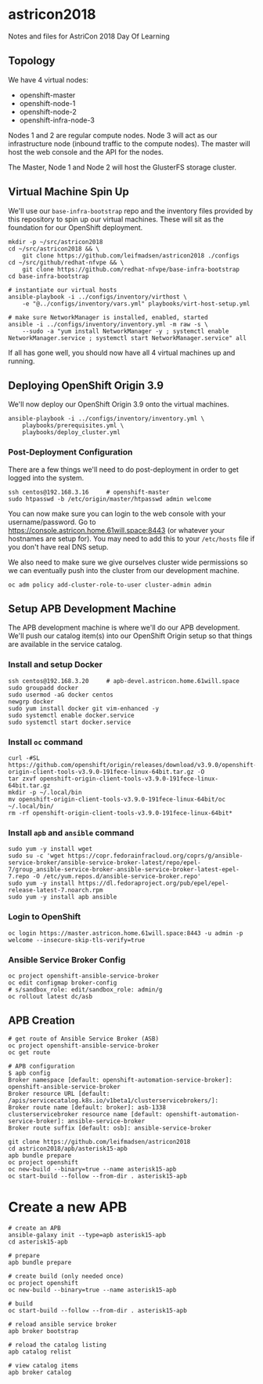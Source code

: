 # astricon2018
Notes and files for AstriCon 2018 Day Of Learning

## Topology

We have 4 virtual nodes:

* openshift-master
* openshift-node-1
* openshift-node-2
* openshift-infra-node-3

Nodes 1 and 2 are regular compute nodes. Node 3 will act as our infrastructure
node (inbound traffic to the compute nodes). The master will host the web
console and the API for the nodes.

The Master, Node 1 and Node 2 will host the GlusterFS storage cluster.

## Virtual Machine Spin Up

We'll use our `base-infra-bootstrap` repo and the inventory files provided by
this repository to spin up our virtual machines. These will sit as the
foundation for our OpenShift deployment.

    mkdir -p ~/src/astricon2018
    cd ~/src/astricon2018 && \
        git clone https://github.com/leifmadsen/astricon2018 ./configs
    cd ~/src/github/redhat-nfvpe && \
        git clone https://github.com/redhat-nfvpe/base-infra-bootstrap
    cd base-infra-bootstrap

    # instantiate our virtual hosts
    ansible-playbook -i ../configs/inventory/virthost \
        -e "@../configs/inventory/vars.yml" playbooks/virt-host-setup.yml

    # make sure NetworkManager is installed, enabled, started
    ansible -i ../configs/inventory/inventory.yml -m raw -s \
        --sudo -a "yum install NetworkManager -y ; systemctl enable NetworkManager.service ; systemctl start NetworkManager.service" all

If all has gone well, you should now have all 4 virtual machines up and
running.

## Deploying OpenShift Origin 3.9

We'll now deploy our OpenShift Origin 3.9 onto the virtual machines.

    ansible-playbook -i ../configs/inventory/inventory.yml \
        playbooks/prerequisites.yml \
        playbooks/deploy_cluster.yml

### Post-Deployment Configuration

There are a few things we'll need to do post-deployment in order to get logged
into the system.

    ssh centos@192.168.3.16     # openshift-master
    sudo htpasswd -b /etc/origin/master/htpasswd admin welcome

You can now make sure you can login to the web console with your
username/password. Go to https://console.astricon.home.61will.space:8443 (or
whatever your hostnames are setup for). You may need to add this to your
`/etc/hosts` file if you don't have real DNS setup.

We also need to make sure we give ourselves cluster wide permissions so we can
eventually push into the cluster from our development machine.

    oc adm policy add-cluster-role-to-user cluster-admin admin

## Setup APB Development Machine

The APB development machine is where we'll do our APB development. We'll push
our catalog item(s) into our OpenShift Origin setup so that things are
available in the service catalog.

### Install and setup Docker

    ssh centos@192.168.3.20     # apb-devel.astricon.home.61will.space
    sudo groupadd docker
    sudo usermod -aG docker centos
    newgrp docker
    sudo yum install docker git vim-enhanced -y
    sudo systemctl enable docker.service
    sudo systemctl start docker.service

### Install `oc` command

    curl -#SL https://github.com/openshift/origin/releases/download/v3.9.0/openshift-origin-client-tools-v3.9.0-191fece-linux-64bit.tar.gz -O
    tar zxvf openshift-origin-client-tools-v3.9.0-191fece-linux-64bit.tar.gz
    mkdir -p ~/.local/bin
    mv openshift-origin-client-tools-v3.9.0-191fece-linux-64bit/oc ~/.local/bin/
    rm -rf openshift-origin-client-tools-v3.9.0-191fece-linux-64bit*

### Install `apb` and `ansible` command

    sudo yum -y install wget
    sudo su -c 'wget https://copr.fedorainfracloud.org/coprs/g/ansible-service-broker/ansible-service-broker-latest/repo/epel-7/group_ansible-service-broker-ansible-service-broker-latest-epel-7.repo -O /etc/yum.repos.d/ansible-service-broker.repo'
    sudo yum -y install https://dl.fedoraproject.org/pub/epel/epel-release-latest-7.noarch.rpm
    sudo yum -y install apb ansible

### Login to OpenShift

    oc login https://master.astricon.home.61will.space:8443 -u admin -p welcome --insecure-skip-tls-verify=true

### Ansible Service Broker Config

    oc project openshift-ansible-service-broker
    oc edit configmap broker-config
    # s/sandbox_role: edit/sandbox_role: admin/g
    oc rollout latest dc/asb

## APB Creation

    # get route of Ansible Service Broker (ASB)
    oc project openshift-ansible-service-broker
    oc get route

    # APB configuration
    $ apb config
    Broker namespace [default: openshift-automation-service-broker]: openshift-ansible-service-broker
    Broker resource URL [default: /apis/servicecatalog.k8s.io/v1beta1/clusterservicebrokers/]: 
    Broker route name [default: broker]: asb-1338
    clusterservicebroker resource name [default: openshift-automation-service-broker]: ansible-service-broker
    Broker route suffix [default: osb]: ansible-service-broker

    git clone https://github.com/leifmadsen/astricon2018
    cd astricon2018/apb/asterisk15-apb
    apb bundle prepare
    oc project openshift
    oc new-build --binary=true --name asterisk15-apb
    oc start-build --follow --from-dir . asterisk15-apb

# Create a new APB

    # create an APB
    ansible-galaxy init --type=apb asterisk15-apb
    cd asterisk15-apb

    # prepare
    apb bundle prepare

    # create build (only needed once)
    oc project openshift
    oc new-build --binary=true --name asterisk15-apb

    # build
    oc start-build --follow --from-dir . asterisk15-apb

    # reload ansible service broker
    apb broker bootstrap

    # reload the catalog listing
    apb catalog relist

    # view catalog items
    apb broker catalog
